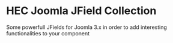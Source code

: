 # HEC Joomla JField Collection
Some powerfull JFields for Joomla 3.x in order to add interesting functionalities to your component


    

    

